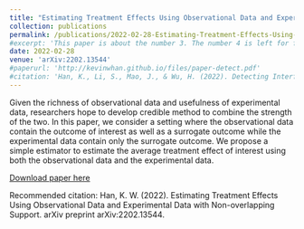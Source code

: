 ```yaml
---
title: "Estimating Treatment Effects Using Observational Data and Experimental Data with Non-overlapping Support"
collection: publications
permalink: /publications/2022-02-28-Estimating-Treatment-Effects-Using-Observational-Data-and-Experimental-Data-with-Non-overlapping-Support
#excerpt: 'This paper is about the number 3. The number 4 is left for future work.'
date: 2022-02-28
venue: 'arXiv:2202.13544'
#paperurl: 'http://kevinwhan.github.io/files/paper-detect.pdf'
#citation: 'Han, K., Li, S., Mao, J., & Wu, H. (2022). Detecting Interference in A/B Testing with Increasing Allocation. arXiv preprint arXiv:2211.03262.'
---
```


Given the richness of observational data and usefulness of experimental data, researchers hope to develop credible method to combine the strength of the two. In this paper, we consider a setting where the observational data contain the outcome of interest as well as a surrogate outcome while the experimental data contain only the surrogate outcome. We propose a simple estimator to estimate the average treatment effect of interest using both the observational data and the experimental data.

[Download paper here](http://kevinwhan.github.io/files/paper-combining.pdf)

Recommended citation: Han, K. W. (2022). Estimating Treatment Effects Using Observational Data and Experimental Data with Non-overlapping Support. arXiv preprint arXiv:2202.13544.